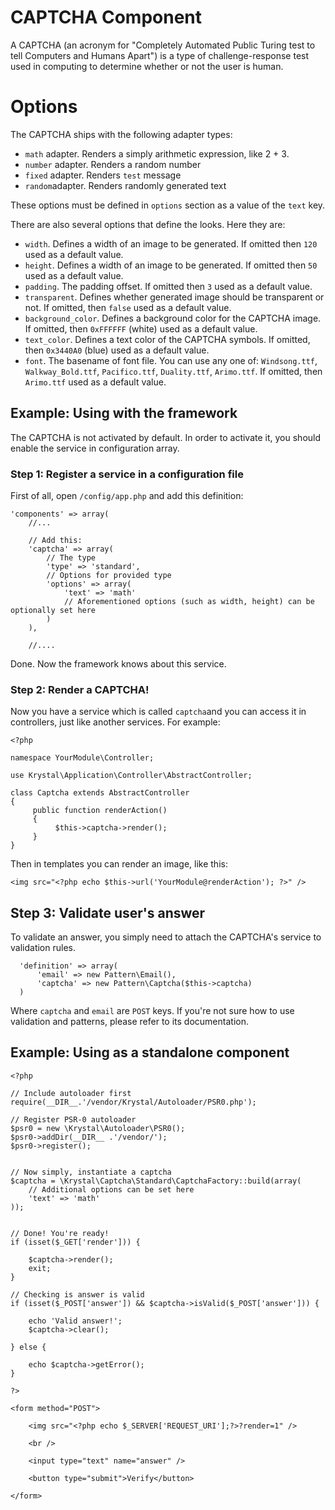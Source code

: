 CAPTCHA Component
=================

A CAPTCHA (an acronym for "Completely Automated Public Turing test to tell Computers and Humans Apart") 
is a type of challenge-response test used in computing to determine whether or not the user is human.

# Options

The CAPTCHA ships with the following adapter types:

- `math` adapter. Renders a simply arithmetic expression, like 2 + 3.
- `number` adapter. Renders a random number
- `fixed` adapter. Renders `test` message
- `random`adapter. Renders randomly generated text

These options must be defined in `options` section as a value of the `text` key.

There are also several options that define the looks. Here they are:

- `width`. Defines a width of an image to be generated. If omitted then `120` used as a default value.
- `height`. Defines a width of an image to be generated. If omitted then `50` used as a default value.
- `padding`. The padding offset. If omitted then `3` used as a default value.
- `transparent`. Defines whether generated image should be transparent or not. If omitted, then `false` used as a default value.
- `background_color`. Defines a background color for the CAPTCHA image. If omitted, then `0xFFFFFF` (white) used as a default value.
- `text_color`. Defines a text color of the CAPTCHA symbols. If omitted, then `0x3440A0` (blue) used as a default value.
- `font`. The basename of font file. You can use any one of: `Windsong.ttf`, `Walkway_Bold.ttf`, `Pacifico.ttf`, `Duality.ttf`, `Arimo.ttf`. If omitted, then `Arimo.ttf` used as a default value.

## Example: Using with the framework

The CAPTCHA is not activated by default. In order to activate it, you should enable the service in configuration array.

### Step 1: Register a service in a configuration file
    
First of all, open `/config/app.php` and add this definition:
    
    
	'components' => array(
	    //...
	    
	    // Add this:
		'captcha' => array(
		    // The type
			'type' => 'standard',
			// Options for provided type
			'options' => array(
				'text' => 'math'
				// Aforementioned options (such as width, height) can be optionally set here
			)
		),
		
        //....

Done. Now the framework knows about this service.

### Step 2: Render a CAPTCHA!

Now you have a service which is called `captcha`and you can access it in controllers, just like another services. For example:

    <?php
    
    namespace YourModule\Controller;
    
    use Krystal\Application\Controller\AbstractController;
    
    class Captcha extends AbstractController
    {
         public function renderAction()
         {
              $this->captcha->render();
         }
    }


Then in templates you can render an image, like this:

    <img src="<?php echo $this->url('YourModule@renderAction'); ?>" />

## Step 3: Validate user's answer

To validate an answer, you simply need to attach the CAPTCHA's service to validation rules. 

      'definition' => array(
    	  'email' => new Pattern\Email(),
    	  'captcha' => new Pattern\Captcha($this->captcha)
      )

Where `captcha` and `email` are `POST` keys. If you're not sure how to use validation and patterns, please refer to its documentation.

## Example: Using as a standalone component

    <?php
    
    // Include autoloader first
    require(__DIR__.'/vendor/Krystal/Autoloader/PSR0.php');
    
    // Register PSR-0 autoloader
    $psr0 = new \Krystal\Autoloader\PSR0();
    $psr0->addDir(__DIR__ .'/vendor/');
    $psr0->register();
    
    
    // Now simply, instantiate a captcha
    $captcha = \Krystal\Captcha\Standard\CaptchaFactory::build(array(
    	// Additional options can be set here
    	'text' => 'math'
    ));
    
    
    // Done! You're ready!
    if (isset($_GET['render'])) {
    
    	$captcha->render();
    	exit;
    }
    
    // Checking is answer is valid
    if (isset($_POST['answer']) && $captcha->isValid($_POST['answer'])) {
    
    	echo 'Valid answer!';
    	$captcha->clear();
    	
    } else {
    
    	echo $captcha->getError();
    }
    
    ?>
    
    <form method="POST">
    	
    	<img src="<?php echo $_SERVER['REQUEST_URI'];?>?render=1" />
    	
    	<br />
    	
    	<input type="text" name="answer" />
    	
    	<button type="submit">Verify</button>
    	
    </form>

